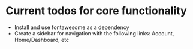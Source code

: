 # Current todos for core functionality
- Install and use fontawesome as a dependency
- Create a sidebar for navigation with the following links: Account, Home/Dashboard, etc
